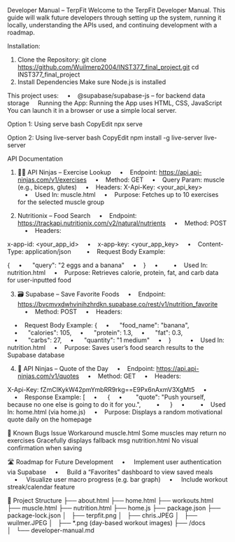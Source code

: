 Developer Manual – TerpFit
Welcome to the TerpFit Developer Manual. This guide will walk future developers through setting up the system, running it locally, understanding the APIs used, and continuing development with a roadmap.

Installation: 
1. Clone the Repository: 
git clone https://github.com/Wuilmerp2004/INST377_final_project.git
cd INST377_final_project
2. Install Dependencies
Make sure Node.js is installed

This project uses:
    •    @supabase/supabase-js – for backend data storage
   
Running the App: 
Running the App uses HTML, CSS, JavaScript
You can launch it in a browser or use a simple local server.

Option 1: Using serve
bash
CopyEdit
npx serve 

Option 2: Using live-server
bash
CopyEdit
npm install -g live-server
live-server

API Documentation
1. 🏋️‍♂️ API Ninjas – Exercise Lookup
    •    Endpoint: https://api.api-ninjas.com/v1/exercises
    •    Method: GET
    •    Query Param: muscle (e.g., biceps, glutes)
    •    Headers: X-Api-Key: <your_api_key>
    •    Used In: muscle.html
    •    Purpose: Fetches up to 10 exercises for the selected muscle group

2. Nutritionix – Food Search
    •    Endpoint: https://trackapi.nutritionix.com/v2/natural/nutrients
    •    Method: POST
    •    Headers:

x-app-id: <your_app_id>
    •    x-app-key: <your_app_key>
    •    Content-Type: application/json
   
    •    Request Body Example:

{
    •      "query": "2 eggs and a banana"
    •    }
    •    
    •    Used In: nutrition.html
    •    Purpose: Retrieves calorie, protein, fat, and carb data for user-inputted food

3. 🗃 Supabase – Save Favorite Foods
    •    Endpoint: https://bvcmvxdwhvinihzhrdkn.supabase.co/rest/v1/nutrition_favorite
    •    Method: POST
    •    Headers:

    •    Request Body Example:
{
    •      "food_name": "banana",
    •      "calories": 105,
    •      "protein": 1.3,
    •      "fat": 0.3,
    •      "carbs": 27,
    •      "quantity": "1 medium"
    •    }      
    •    Used In: nutrition.html
    •    Purpose: Saves user’s food search results to the Supabase database

4. 💬 API Ninjas – Quote of the Day
    •    Endpoint: https://api.api-ninjas.com/v1/quotes
    •    Method: GET
    •    Headers:

X-Api-Key: fZmCIKykW42pmYmbRR9rkg==E9Px6nAxmV3XgMt5
    •    
    •    Response Example:
[
    •      {
    •        "quote": "Push yourself, because no one else is going to do it for you.",    
    •      }
    •    
    •    Used In: home.html (via home.js)
    •    Purpose: Displays a random motivational quote daily on the homepage

🐞 Known Bugs
Issue
Workaround
muscle.html
Some muscles may return no exercises
Gracefully displays fallback msg
nutrition.html
No visual confirmation when saving

🛣 Roadmap for Future Development
    •     Implement user authentication via Supabase
    •     Build a “Favorites” dashboard to view saved meals
    •     Visualize user macro progress (e.g. bar graph)
    •     Include workout streak/calendar feature

📁 Project Structure
├── about.html
├── home.html
├── workouts.html
├── muscle.html
├── nutrition.html
├── home.js
├── package.json
├── package-lock.json
│   ├── terpfit.png
│   ├── chris.JPEG
│   ├── wuilmer.JPEG
│   ├── *.png (day-based workout images)
├── /docs
│   └── developer-manual.md
